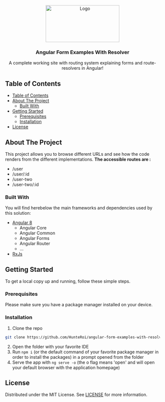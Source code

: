 <!-- PROJECT LOGO -->
<br />
<p align="center">
  <a href="https://github.com/hunteroi/angular-form-examples-with-resolver">
    <img src="https://www.supinfo.com/articles/resources/226924/7051/0.png" alt="Logo" width="240" height="120">
  </a>
  
  <h3 align="center">Angular Form Examples With Resolver</h3>

  <p align="center">
    A complete working site with routing system explaining forms and route-resolvers in Angular!
  </p>
</p>

<!-- TABLE OF CONTENTS -->
## Table of Contents

- [Table of Contents](#table-of-contents)
- [About The Project](#about-the-project)
  - [Built With](#built-with)
- [Getting Started](#getting-started)
  - [Prerequisites](#prerequisites)
  - [Installation](#installation)
- [License](#license)


<!-- ABOUT THE PROJECT -->
## About The Project

This project allows you to browse different URLs and see how the code renders from the different implementations.
**The accessible routes are :**
- /user
- /user/:id
- /user-two
- /user-two/:id


### Built With
You will find herebelow the main frameworks and dependencies used by this solution:
* [Angular 8](https://angular.io)
  * Angular Core
  * Angular Common
  * Angular Forms
  * Angular Router
  * ...
* [RxJs](https://rxjs-dev.firebaseapp.com/)



<!-- GETTING STARTED -->
## Getting Started

To get a local copy up and running, follow these simple steps.

### Prerequisites

Please make sure you have a package manager installed on your device.

### Installation
 
1. Clone the repo
```sh
git clone https://github.com/HunteRoi/angular-form-examples-with-resolver.git
```
2. Open the folder with your favorite IDE
3. Run `npm i` (or the default command of your favorite package manager in order to install the packages) in a prompt opened from the folder
4. Serve the app with `ng serve -o` (the o flag means 'open' and will open your default browser with the application homepage)



<!-- LICENSE -->
## License

Distributed under the MIT License. See [LICENSE](./LICENSE) for more information.
